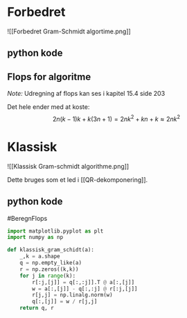 
# Forbedret
![[Forbedret Gram-Schmidt algortime.png]]

## python kode

## Flops for algoritme
*Note:* Udregning af flops kan ses i kapitel 15.4 side 203

Det hele ender med at koste:
$$
2n(k-1)k+k(3n+1) = 2nk^2 + kn +k \approx 2nk^2
$$


# Klassisk
![[Klassisk Gram-schmidt algorithme.png]]

Dette bruges som et led i [[QR-dekomponering]]. 
## python kode
#BeregnFlops
``` Python
import matplotlib.pyplot as plt
import numpy as np

def klassisk_gram_schidt(a):
	_,k = a.shape
	q = np.empty_like(a)
	r = np.zeros((k,k))
	for j in range(k):
		r[:j,[j]] = q[:,:j]].T @ a[:,[j]]
		w = a[:,[j]] - q[:,:j] @ r[:j,[j]]
		r[j,j] = np.linalg.norm(w)
		q[:,[j]] = w / r[j,j]
	return q, r
```
